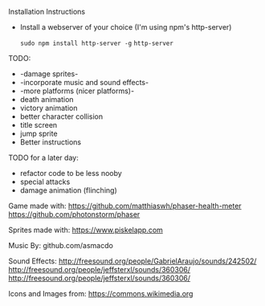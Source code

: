 Installation Instructions

- Install a webserver of your choice (I'm using npm's http-server)

  `sudo npm install http-server -g`
  `http-server`

TODO:
- -damage sprites-
- -incorporate music and sound effects-
- -more platforms (nicer platforms)-
- death animation
- victory animation
- better character collision
- title screen
- jump sprite
- Better instructions

TODO for a later day:
- refactor code to be less nooby
- special attacks
- damage animation (flinching)

Game made with:
https://github.com/matthiaswh/phaser-health-meter
https://github.com/photonstorm/phaser

Sprites made with:
https://www.piskelapp.com

Music By: github.com/asmacdo

Sound Effects:
http://freesound.org/people/GabrielAraujo/sounds/242502/
http://freesound.org/people/jeffsterxl/sounds/360306/
http://freesound.org/people/jeffsterxl/sounds/360306/


Icons and Images from: https://commons.wikimedia.org
